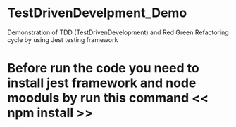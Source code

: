# TestDrivenDevelpment_Demo
Demonstration of TDD (TestDrivenDevelopment) and Red Green Refactoring cycle by using Jest testing framework 
# Before run the code you need to install jest framework and node mooduls by run this command << npm install >>
